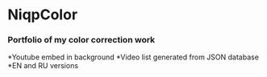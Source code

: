 # NiqpColor

### Portfolio of my color correction work

*Youtube embed in background
*Video list generated from JSON database
*EN and RU versions

